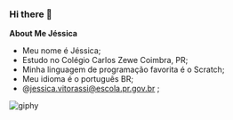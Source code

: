 ### Hi there 👋

**About Me Jéssica**

- Meu nome é Jéssica;
- Estudo no Colégio Carlos Zewe Coimbra, PR;
- Minha linguagem de programação favorita é o Scratch;
- Meu idioma é o português BR;
- @jessica.vitorassi@escola.pr.gov.br ;


![giphy](https://github.com/Jessiehv/Jessiehv/assets/146119994/f50d69ff-fa1b-44f9-9c38-07afc71532d3)
